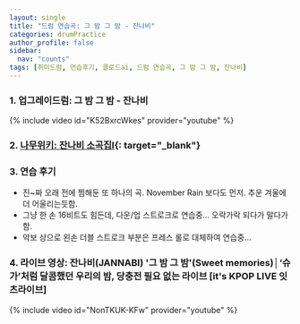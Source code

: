 ```yaml
---
layout: single
title: "드럼 연습곡: 그 밤 그 밤 - 잔나비"
categories: drumPractice
author_profile: false
sidebar:
  nav: "counts"
tags: [취미드럼, 연습후기, 클로드ai, 드럼 연습곡, 그 밤 그 밤, 잔나비]
---
```


### 1. 업그레이드럼: 그 밤 그 밤 - 잔나비

{% include video id="K52BxrcWkes" provider="youtube" %}


### 2. [나무위키: 잔나비 소곡집I](https://namu.wiki/w/%EC%9E%94%EB%82%98%EB%B9%84%20%EC%86%8C%EA%B3%A1%EC%A7%91%20I){: target="_blank"}

### 3. 연습 후기

- 진~짜 오래 전에 찜해둔 또 하나의 곡. November Rain 보다도 먼저. 추운 겨울에 더 어울리는듯함.
- 그냥 한 손 16비트도 힘든데, 다운/업 스트로크로 연습중... 오락가락 되다가 말다가함.
- 악보 상으로 왼손 더블 스트로크 부분은 프레스 롤로 대체하여 연습중...

### 4. 라이브 영상: 잔나비(JANNABI) '그 밤 그 밤'(Sweet memories)│‘슈가’처럼 달콤했던 우리의 밤, 당충전 필요 없는 라이브 [it's KPOP LIVE 잇츠라이브]

{% include video id="NonTKUK-KFw" provider="youtube" %}
